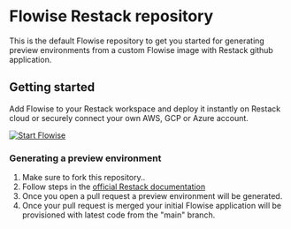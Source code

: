 # Flowise Restack repository

This is the default Flowise repository to get you started for generating preview environments from a custom Flowise image with Restack github application.

## Getting started

Add Flowise to your Restack workspace and deploy it instantly on Restack cloud or securely connect your own AWS, GCP or Azure account.

[![Start Flowise](https://cdn.sanity.io/images/ev3amoz3/production/b91d44ce269efe487f21d86ae2ade3b552598212-257x57.png)](https://console.restack.io/onboarding/store/bf1116af-591f-4005-a69f-57e48dd34e29)

### Generating a preview environment

1. Make sure to fork this repository..
2. Follow steps in the [official Restack documentation](https://www.restack.io/docs/flowise)
3. Once you open a pull request a preview environment will be generated.
4. Once your pull request is merged your initial Flowise application will be provisioned with latest code from the "main" branch.
